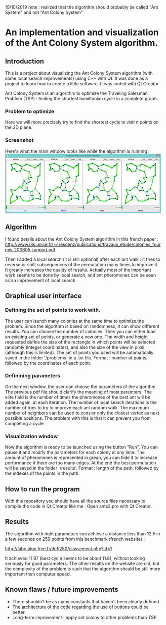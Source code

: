 19/10/2019 note : realized that the algorithm should probably be called "Ant System" and not "Ant Colony System"

# An implementation and visualization of the Ant Colony System algorithm.

## Introduction
This is a project about visualizing the Ant Colony System algorithm (with some local search improvements) using C++ with Qt. It was done as a project to learn how to create a little software. It was coded with Qt Creator.

Ant Colony System is an algorithm to optimize the Traveling Salesman Problem (TSP) : finding the shortest hamiltonian cycle in a complete graph.

### Problem to optimize
Here we will more precisely try to find the shortest cycle to visit n points on the 2D plane.

### Screenshot
Here's what the main window looks like while the algorithm is running :
![image](https://raw.githubusercontent.com/Bleuje/antcolonysystem-tsp-qt/master/vwindow.png)

## Algorithm
I found details about the Ant Colony System algorithm in this french paper :
http://www.i3s.unice.fr/~crescenz/publications/travaux_etude/colonies_fourmis-200605-rapport.pdf

Then I added a local search (it is still optional) after each ant walk : it tries to reverse or shift subsequences of the permutation many times to improve it. It greatly increases the quality of results. Actually most of the important work seems to be done by local search, and ant pheromones can be seen as an improvement of local search.

## Graphical user interface
### Defining the set of points to work with.
The user can launch many colonies at the same time to optimize the problem. Since the algorithm is based on randomness, it can show different results.
You can choose the number of colonies.
Then you can either load an existing set of points, or generate a new one. The width and height requested define the size of the rectangle in which points will be selected randomly (integer coordinates), and also the size of the view in pixel (although this is limited).
The set of points you used will be automatically saved in the folder '/problems' in a .txt file.
Format : number of points, followed by the coordinates of each point.

### Definining parameters
On the next window, the user can choose the parameters of the algorithm. The previous pdf file should clarify the meaning of most paramters.
The elite field is the number of times the pheromones of the best ant will be added again, at each iteration.
The number of local search iterations is the number of tries to try to improve each ant random walk.
The maximum number of neighbors can be used to consier only the closest vertex as next possible positions. The problem with this is that it can prevent you from completing a cycle.

### Visualization window
Now the algorithm is ready to be launched using the button "Run". You can pause it and modify the parameters for each colony at any time. The amount of pheromones is represented in grean, you can hide it to increase performance if there are too many edges. At the end the best permutation will be saved in the folder '/results'.
Format : length of the path, followed by the indexes of the points in the path.

## How to run the program
With this repository you should have all the source files necessary to compile the code in Qt Creator like me :
Open ants2.pro with Qt Creator.

## Results
The algorithm with right parameters can achieve a distance less than 12.5 in a few seconds on 250 points from this benchmark (french website) :

http://labo.algo.free.fr/defi250/classement.php?id=1

It achieved 11.87 (best cycle seems to be about 11.8), without looking seriously for good parameters. The other results on the website are old, but the complexity of the problem is such that the algorithm should be still more important than computer speed.

## Known flaws / future improvements
- There shouldn't be as many constants that haven't been clearly defined.
- The architecture of the code regarding the use of buttons could be better.
- Long-term improvement : apply ant colony to other problems than TSP.

